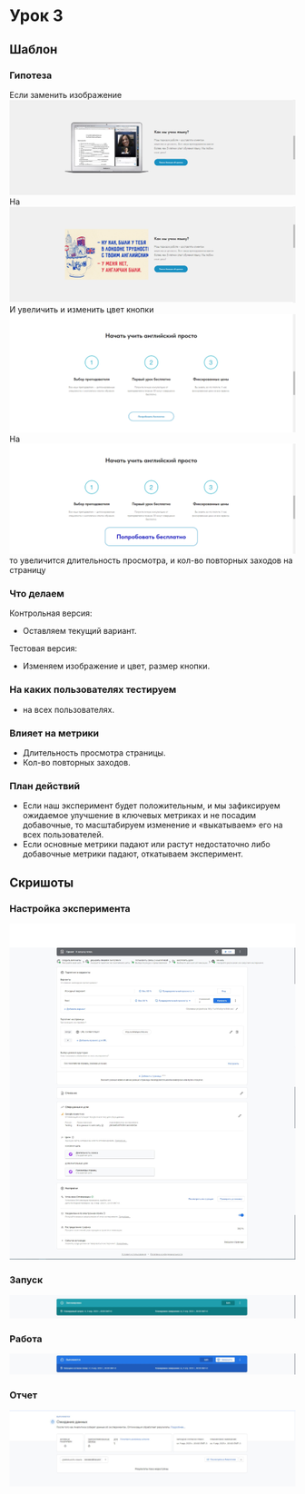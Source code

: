 # Урок 3

## Шаблон

### Гипотеза

Если заменить изображение
![До](P1.png)
На
![До](P2.png)
И увеличить и изменить цвет кнопки
![До](P3.png)
На
![До](P4.png)
то увеличится длительность просмотра, и кол-во повторных заходов на страницу  

### Что делаем

Контрольная версия:

- Оставляем текущий вариант.

Тестовая версия:

- Изменяем изображение и цвет, размер кнопки.

### На каких пользователях тестируем

- на всех пользователях.

### Влияет на метрики

- Длительность просмотра страницы.  
- Кол-во повторных заходов.

### План действий

- Если наш эксперимент будет положительным, и мы зафиксируем ожидаемое улучшение в ключевых метриках и не посадим добавочные, то масштабируем изменение и «выкатываем» его на всех пользователей.  
- Если основные метрики падают или растут недостаточно либо добавочные метрики падают, откатываем эксперимент.

## Скришоты

### Настройка эксперимента

![Изи](.\Screen1.jpg)

### Запуск

![Изи](.\Screen2.jpg)

### Работа

![Изи](.\Screen3.jpg)

### Отчет

![Изи](.\Screen4.jpg)
